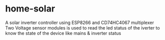 # home-solar
A solar inverter controller using ESP8266 and CD74HC4067 multiplexer
Two Voltage sensor modules is used to read the led status of the iverter to know the state of the device like mains & inverter status
